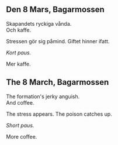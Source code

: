 
Den 8 Mars, Bagarmossen
-----------------------

Skapandets ryckiga vånda.  
Och kaffe.

Stressen gör sig påmind. Giftet hinner ifatt.

*Kort paus.*

Mer kaffe.



The 8 March, Bagarmossen
------------------------

The formation's jerky anguish.  
And coffee.

The stress appears. The poison catches up.

*Short paus.*

More coffee.
